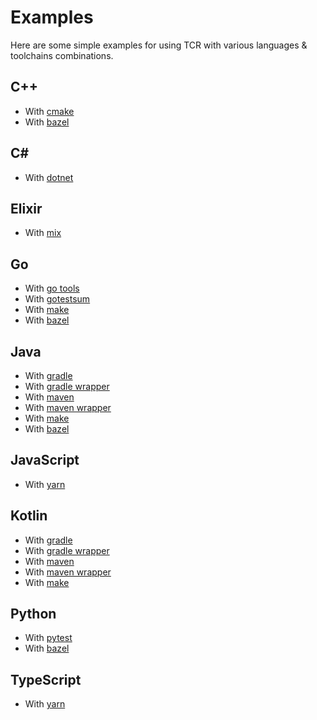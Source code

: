 # Examples

Here are some simple examples for using TCR with various languages & toolchains combinations.

## C++

- With [cmake](cpp-cmake/README.md)
- With [bazel](cpp-bazel/README.md)

## C#

- With [dotnet](csharp-dotnet/README.md)

## Elixir

- With [mix](elixir-mix/README.md)

## Go

- With [go tools](go-go-tools/README.md)
- With [gotestsum](go-gotestsum/README.md)
- With [make](go-make/README.md)
- With [bazel](go-bazel/README.md)

## Java

- With [gradle](java-gradle/README.md)
- With [gradle wrapper](java-gradle-wrapper/README.md)
- With [maven](java-maven/README.md)
- With [maven wrapper](java-maven-wrapper/README.md)
- With [make](java-make/README.md)
- With [bazel](java-bazel/README.md)

## JavaScript

- With [yarn](javascript-yarn/README.md)

## Kotlin

- With [gradle](kotlin-gradle/README.md)
- With [gradle wrapper](kotlin-gradle-wrapper/README.md)
- With [maven](kotlin-maven/README.md)
- With [maven wrapper](kotlin-maven-wrapper/README.md)
- With [make](kotlin-make/README.md)

## Python

- With [pytest](python-pytest/README.md)
- With [bazel](python-bazel/README.md)


## TypeScript

- With [yarn](typescript-yarn/README.md)

